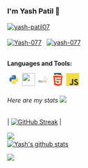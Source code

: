 ### I'm Yash Patil 👋
<a href="www.linkedin.com/in/yash-patil07">
<a href="www.linkedin.com/in/yash-patil07" target="blank"><img align="center" src="https://raw.githubusercontent.com/rahuldkjain/github-profile-readme-generator/master/src/images/icons/Social/linked-in-alt.svg" alt="yash-patil07" height="30" width="40" /></a>
<br/>
<br/>
<a href="https://www.hackerrank.com/" target="blank"><img align="center" src="https://img.shields.io/badge/-Hackerrank-2EC866?style=for-the-badge&logo=HackerRank&logoColor=white" alt="Yash-077" ></a> &nbsp
<a href="https://leetcode.com/" target="blank"><img align="center" src="https://img.shields.io/badge/-LeetCode-FFA116?style=for-the-badge&logo=LeetCode&logoColor=black" alt="yash-077"></a>
<br/>
</br>
    
**Languages and Tools:**  

<code><img height="30" width="30" src="https://raw.githubusercontent.com/github/explore/80688e429a7d4ef2fca1e82350fe8e3517d3494d/topics/python/python.png"></code>
<code><img height="30" width="30" src="http://2.bp.blogspot.com/-4XOVPwPY5Pk/UO0Z5QvyN4I/AAAAAAAAAZg/JLFWI63epVQ/s1600/Java[1].jpg"></code>
<code><img height="30" width="30" src="https://raw.githubusercontent.com/github/explore/80688e429a7d4ef2fca1e82350fe8e3517d3494d/topics/MySql/MySql.png"></code>
<code><img height="30" width="30" src="https://raw.githubusercontent.com/github/explore/80688e429a7d4ef2fca1e82350fe8e3517d3494d/topics/html/html.png"></code>
<code><img height="30" width="30" src="https://raw.githubusercontent.com/github/explore/80688e429a7d4ef2fca1e82350fe8e3517d3494d/topics/javascript/javascript.png"></code>


###### *Here are my stats <img src="https://media2.giphy.com/media/TjdjGJc9ti9RIFk0IJ/200w.webp?cid=ecf05e47helmh11la4n0y3pvhuqr8mcovp86sh61nt5rgo87&rid=200w.webp" height="30"></img><div align="center">*
| [![GitHub Streak](https://github-readme-streak-stats.herokuapp.com?user=Yash-077&theme=black-ice&hide_border=true)](https://git.io/streak-stats)     |
</div>
<a href="https://github.com/Yash-077">
  <img align="center" src="https://github-readme-stats.vercel.app/api/top-langs/?username=Yash-077&theme=light&hide_langs_below=1" />
  </a>
    <br/>
    <a href="https://github.com/Yash-077">
     <img align="center" src="https://github-readme-stats.vercel.app/api?username=Yash-077&show_icons=true&theme=light&line_height=27" alt="Yash's github stats"/>
     </a>
     <br/>
     
![](https://komarev.com/ghpvc/?username=Yash-077&color=blue)

<!--
**yash-077/yash-077** is a ✨ _special_ ✨ repository because its `README.md` (this file) appears on your GitHub profile.

Here are some ideas to get you started:

- 🔭 I’m currently working on ...
- 🌱 I’m currently learning ...
- 👯 I’m looking to collaborate on ...
- 🤔 I’m looking for help with ...
- 💬 Ask me about ...
- 📫 How to reach me: ...
- 😄 Pronouns: ...
- ⚡ Fun fact: ...
-->
